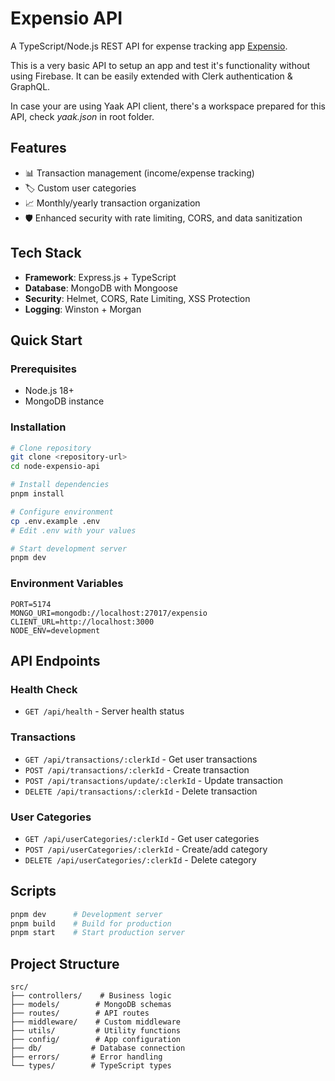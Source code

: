 # Expensio API

A TypeScript/Node.js REST API for expense tracking app [Expensio](https://github.com/Freemasoid/react-native-expensio).

This is a very basic API to setup an app and test it's functionality without using Firebase.
It can be easily extended with Clerk authentication & GraphQL.

In case your are using Yaak API client, there's a workspace prepared for this API, check _yaak.json_ in root folder.

## Features

- 📊 Transaction management (income/expense tracking)
- 🏷️ Custom user categories
- 📈 Monthly/yearly transaction organization
- 🛡️ Enhanced security with rate limiting, CORS, and data sanitization

## Tech Stack

- **Framework**: Express.js + TypeScript
- **Database**: MongoDB with Mongoose
- **Security**: Helmet, CORS, Rate Limiting, XSS Protection
- **Logging**: Winston + Morgan

## Quick Start

### Prerequisites

- Node.js 18+
- MongoDB instance

### Installation

```bash
# Clone repository
git clone <repository-url>
cd node-expensio-api

# Install dependencies
pnpm install

# Configure environment
cp .env.example .env
# Edit .env with your values

# Start development server
pnpm dev
```

### Environment Variables

```env
PORT=5174
MONGO_URI=mongodb://localhost:27017/expensio
CLIENT_URL=http://localhost:3000
NODE_ENV=development
```

## API Endpoints

### Health Check

- `GET /api/health` - Server health status

### Transactions

- `GET /api/transactions/:clerkId` - Get user transactions
- `POST /api/transactions/:clerkId` - Create transaction
- `POST /api/transactions/update/:clerkId` - Update transaction
- `DELETE /api/transactions/:clerkId` - Delete transaction

### User Categories

- `GET /api/userCategories/:clerkId` - Get user categories
- `POST /api/userCategories/:clerkId` - Create/add category
- `DELETE /api/userCategories/:clerkId` - Delete category

## Scripts

```bash
pnpm dev      # Development server
pnpm build    # Build for production
pnpm start    # Start production server
```

## Project Structure

```
src/
├── controllers/    # Business logic
├── models/        # MongoDB schemas
├── routes/        # API routes
├── middleware/    # Custom middleware
├── utils/         # Utility functions
├── config/        # App configuration
├── db/           # Database connection
├── errors/       # Error handling
└── types/        # TypeScript types
```

